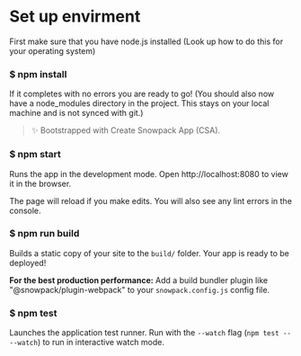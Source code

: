 # Set up envirment

First make sure that you have node.js installed
(Look up how to do this for your operating system)

### $ npm install

If it completes with no errors you are ready to go!
(You should also now have a node_modules directory in the project.
This stays on your local machine and is not synced with git.)

> ✨ Bootstrapped with Create Snowpack App (CSA).

### $ npm start

Runs the app in the development mode.
Open http://localhost:8080 to view it in the browser.

The page will reload if you make edits.
You will also see any lint errors in the console.

### $ npm run build

Builds a static copy of your site to the `build/` folder.
Your app is ready to be deployed!

**For the best production performance:** Add a build bundler plugin like "@snowpack/plugin-webpack" to your `snowpack.config.js` config file.

### $ npm test

Launches the application test runner.
Run with the `--watch` flag (`npm test -- --watch`) to run in interactive watch mode.
